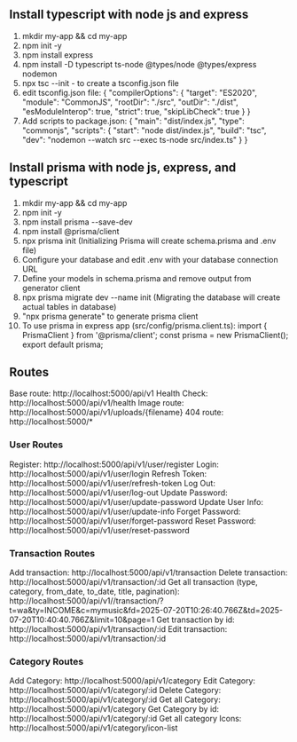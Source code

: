 ## Install typescript with node js and express

1. mkdir my-app && cd my-app
2. npm init -y
3. npm install express
4. npm install -D typescript ts-node @types/node @types/express nodemon
5. npx tsc --init - to create a tsconfig.json file
7. edit tsconfig.json file: {
    "compilerOptions": {
        "target": "ES2020",
        "module": "CommonJS",
        "rootDir": "./src",
        "outDir": "./dist",
        "esModuleInterop": true,
        "strict": true,
        "skipLibCheck": true
    }
}
8. Add scripts to package.json: {
    "main": "dist/index.js",
    "type": "commonjs",
    "scripts": {
        "start": "node dist/index.js",
        "build": "tsc",
        "dev": "nodemon --watch src --exec ts-node src/index.ts"
    }
} 


## Install prisma with node js, express, and typescript

1. mkdir my-app && cd my-app
2. npm init -y
3. npm install prisma --save-dev
4. npm install @prisma/client
5. npx prisma init (Initializing Prisma will create schema.prisma and .env file)
6. Configure your database and edit .env with your database connection URL
7. Define your models in schema.prisma and remove output from generator client
8. npx prisma migrate dev --name init (Migrating the database will create actual tables in database)
9. "npx prisma generate" to generate prisma client
10. To use prisma in express app (src/config/prisma.client.ts):
    import { PrismaClient } from '@prisma/client';
    const prisma = new PrismaClient();
    export default prisma;


## Routes
Base route: http://localhost:5000/api/v1
Health Check: http://localhost:5000/api/v1/health
Image route: http://localhost:5000/api/v1/uploads/{filename}
404 route: http://localhost:5000/*

### User Routes
Register: http://localhost:5000/api/v1/user/register
Login: http://localhost:5000/api/v1/user/login
Refresh Token: http://localhost:5000/api/v1/user/refresh-token
Log Out: http://localhost:5000/api/v1/user/log-out
Update Password: http://localhost:5000/api/v1/user/update-password
Update User Info: http://localhost:5000/api/v1/user/update-info
Forget Password: http://localhost:5000/api/v1/user/forget-password
Reset Password: http://localhost:5000/api/v1/user/reset-password


### Transaction Routes
Add transaction: http://localhost:5000/api/v1/transaction
Delete transaction: http://localhost:5000/api/v1/transaction/:id
Get all transaction (type, category, from_date, to_date, title, pagination): http://localhost:5000/api/v1//transaction/?t=wa&ty=INCOME&c=mymusic&fd=2025-07-20T10:26:40.766Z&td=2025-07-20T10:40:40.766Z&limit=10&page=1
Get transaction by id: http://localhost:5000/api/v1/transaction/:id
Edit transaction: http://localhost:5000/api/v1/transaction/:id


### Category Routes
Add Category: http://localhost:5000/api/v1/category
Edit Category: http://localhost:5000/api/v1/category/:id
Delete Category: http://localhost:5000/api/v1/category/:id
Get all Category: http://localhost:5000/api/v1/category
Get Category by id: http://localhost:5000/api/v1/category/:id
Get all category Icons: http://localhost:5000/api/v1/category/icon-list